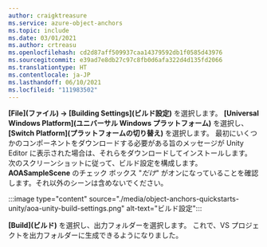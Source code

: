 ```yaml
---
author: craigktreasure
ms.service: azure-object-anchors
ms.topic: include
ms.date: 03/01/2021
ms.author: crtreasu
ms.openlocfilehash: cd2d87aff509937caa14379592db1f0585d43976
ms.sourcegitcommit: e39ad7e8db27c97c8fb0d6afa322d4d135fd2066
ms.translationtype: HT
ms.contentlocale: ja-JP
ms.lasthandoff: 06/10/2021
ms.locfileid: "111983502"
---
```

**[File]\(ファイル\) -> [Building Settings]\(ビルド設定\)** を選択します。 **[Universal Windows Platform]\(ユニバーサル Windows プラットフォーム\)** を選択し、 **[Switch Platform]\(プラットフォームの切り替え\)** を選択します。 最初にいくつかのコンポーネントをダウンロードする必要がある旨のメッセージが Unity Editor に表示された場合は、それらをダウンロードしてインストールします。 次のスクリーンショットに従って、ビルド設定を構成します。 **AOASampleScene** のチェック ボックス "*だけ*" がオンになっていることを確認します。それ以外のシーンは含めないでください。

:::image type="content" source="./media/object-anchors-quickstarts-unity/aoa-unity-build-settings.png" alt-text="ビルド設定":::

**[Build]\(ビルド\)** を選択し、出力フォルダーを選択します。 これで、VS プロジェクトを出力フォルダーに生成できるようになりました。
